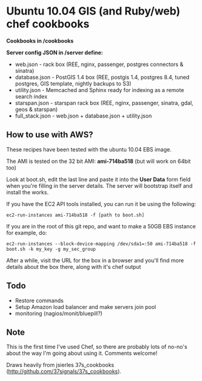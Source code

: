 Ubuntu 10.04 GIS (and Ruby/web) chef cookbooks
==============================================

**Cookbooks in /cookbooks**

**Server config JSON in /server define:**

* web.json - rack box (REE, nginx, passenger, postgres connectors & sinatra)
* database.json - PostGIS 1.4 box (REE, postgis 1.4, postgres 8.4, tuned postgres, GIS template, nightly backups to S3)
* utility.json - Memcached and Sphinx ready for indexing as a remote search index
* starspan.json - starspan rack box (REE, nginx, passenger, sinatra, gdal, geos & starspan)
* full_stack.json - web.json + database.json + utility.json

How to use with AWS?
---------------------
These recipes have been tested with the ubuntu 10.04 EBS image. 

The AMI is tested on the 32 bit AMI: **ami-714ba518** (but will work on 64bit too)

Look at boot.sh, edit the last line and paste it into the **User Data** form field when you're filling in the server details. The server will bootstrap itself and install the works.

If you have the EC2 API tools installed, you can run it be using the following:

    ec2-run-instances ami-714ba518 -f [path to boot.sh]

If you are in the root of this git repo, and want to make a 50GB EBS instance for example, do:

    ec2-run-instances --block-device-mapping /dev/sda1=:50 ami-714ba518 -f boot.sh -k my_key -g my_sec_group

After a while, visit the URL for the box in a browser and you'll find more details about the box there, along with it's chef output

Todo
-----

* Restore commands
* Setup Amazon load balancer and make servers join pool
* monitoring (nagios/monit/bluepill?)

Note
-----
This is the first time I've used Chef, so there are probably lots of no-no's about the way I'm going about using it. Comments welcome!

Draws heavily from jsierles 37s_cookbooks (http://github.com/37signals/37s_cookbooks).